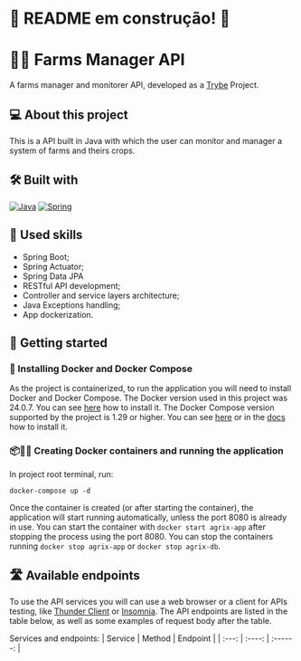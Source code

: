 # 🚧 README em construção! 🚧
# 🧑‍🌾 Farms Manager API
A farms manager and monitorer API, developed as a [Trybe](https://www.betrybe.com) Project.

## 💻 About this project
This is a API built in Java with which the user can monitor and manager a system of farms and theirs crops.


## 🛠️ Built with
<a href="https://www.java.com/en/download/help/whatis_java.html" target="_blank" rel="noreferrer"><img src="https://img.shields.io/badge/Java-ED8B00?style=for-the-badge&logo=openjdk&logoColor=white" alt="Java" /></a>
<a href="https://spring.io/quickstart" target="_blank" rel="noreferrer"><img src="https://img.shields.io/badge/Spring-6DB33F?style=for-the-badge&logo=spring&logoColor=white" alt="Spring" /></a>

## 🎯 Used skills
- Spring Boot;
- Spring Actuator;
- Spring Data JPA
- RESTful API development;
- Controller and service layers architecture;
- Java Exceptions handling;
- App dockerization.

## 🏁 Getting started
### 🐋 Installing Docker and Docker Compose
As the project is containerized, to run the application you will need to install Docker and Docker Compose. The Docker version used in this project was 24.0.7. You can see [here](https://www.digitalocean.com/community/tutorials/how-to-install-and-use-docker-on-ubuntu-20-04) how to install it. The Docker Compose version supported by the project is 1.29 or higher. You can see [here](https://www.digitalocean.com/community/tutorials/how-to-install-and-use-docker-compose-on-ubuntu-20-04-pt) or in the [docs](https://docs.docker.com/compose/install/) how to install it.

### 📦🏃‍♀ Creating Docker containers and running the application
In project root terminal, run:
```
docker-compose up -d
```
Once the container is created (or after starting the container), the application will start running automatically, unless the port 8080 is already in use. You can start the container with `docker start agrix-app` after stopping the process using the port 8080. You can stop the containers running `docker stop agrix-app` or `docker stop agrix-db`.

## 🛣️ Available endpoints
To use the API services you will can use a web browser or a client for APIs testing, like [Thunder Client](https://www.thunderclient.com) or [Insomnia](https://insomnia.rest/download).
The API endpoints are listed in the table below, as well as some examples of request body after the table.

Services and endpoints:
| Service | Method | Endpoint |
|  :---:  | :----: | :------: |
